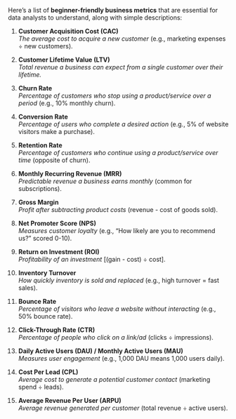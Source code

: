 Here’s a list of **beginner-friendly business metrics** that are essential for data analysts to understand, along with simple descriptions:

1. **Customer Acquisition Cost (CAC)**  
   *The average cost to acquire a new customer* (e.g., marketing expenses ÷ new customers).  

2. **Customer Lifetime Value (LTV)**  
   *Total revenue a business can expect from a single customer over their lifetime.*  

3. **Churn Rate**  
   *Percentage of customers who stop using a product/service over a period* (e.g., 10% monthly churn).  

4. **Conversion Rate**  
   *Percentage of users who complete a desired action* (e.g., 5% of website visitors make a purchase).  

5. **Retention Rate**  
   *Percentage of customers who continue using a product/service over time* (opposite of churn).  

6. **Monthly Recurring Revenue (MRR)**  
   *Predictable revenue a business earns monthly* (common for subscriptions).  

7. **Gross Margin**  
   *Profit after subtracting product costs* (revenue - cost of goods sold).  

8. **Net Promoter Score (NPS)**  
   *Measures customer loyalty* (e.g., “How likely are you to recommend us?” scored 0-10).  

9. **Return on Investment (ROI)**  
   *Profitability of an investment* [(gain - cost) ÷ cost].  

10. **Inventory Turnover**  
    *How quickly inventory is sold and replaced* (e.g., high turnover = fast sales).  

11. **Bounce Rate**  
    *Percentage of visitors who leave a website without interacting* (e.g., 50% bounce rate).  

12. **Click-Through Rate (CTR)**  
    *Percentage of people who click on a link/ad* (clicks ÷ impressions).  

13. **Daily Active Users (DAU) / Monthly Active Users (MAU)**  
    *Measures user engagement* (e.g., 1,000 DAU means 1,000 users daily).  

14. **Cost Per Lead (CPL)**  
    *Average cost to generate a potential customer contact* (marketing spend ÷ leads).  

15. **Average Revenue Per User (ARPU)**  
    *Average revenue generated per customer* (total revenue ÷ active users).  

